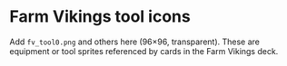 # Farm Vikings tool icons
Add `fv_tool0.png` and others here (96×96, transparent). These are equipment or tool sprites referenced by cards in the Farm Vikings deck.
